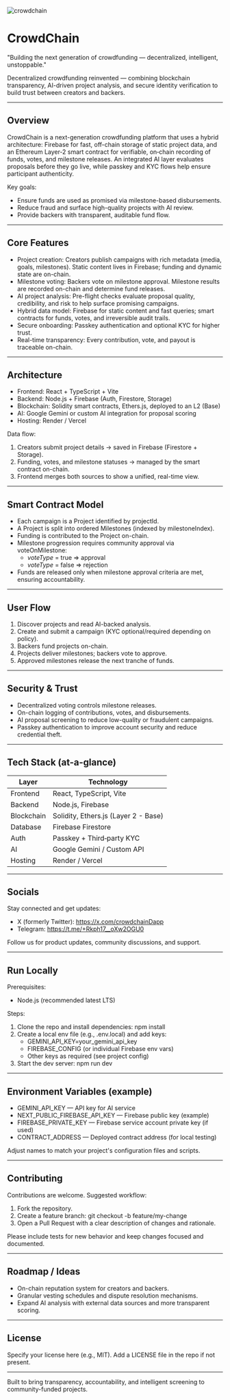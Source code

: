 
![crowdchain](https://i.postimg.cc/RVSP1wh3/Crowd-logo.png)

# CrowdChain

"Building the next generation of crowdfunding — decentralized, intelligent, unstoppable."

Decentralized crowdfunding reinvented — combining blockchain transparency, AI-driven project analysis, and secure identity verification to build trust between creators and backers.

---

## Overview

CrowdChain is a next-generation crowdfunding platform that uses a hybrid architecture: Firebase for fast, off-chain storage of static project data, and an Ethereum Layer‑2 smart contract for verifiable, on‑chain recording of funds, votes, and milestone releases. An integrated AI layer evaluates proposals before they go live, while passkey and KYC flows help ensure participant authenticity.

Key goals:
- Ensure funds are used as promised via milestone-based disbursements.
- Reduce fraud and surface high-quality projects with AI review.
- Provide backers with transparent, auditable fund flow.

---

## Core Features

- Project creation: Creators publish campaigns with rich metadata (media, goals, milestones). Static content lives in Firebase; funding and dynamic state are on-chain.
- Milestone voting: Backers vote on milestone approval. Milestone results are recorded on-chain and determine fund releases.
- AI project analysis: Pre-flight checks evaluate proposal quality, credibility, and risk to help surface promising campaigns.
- Hybrid data model: Firebase for static content and fast queries; smart contracts for funds, votes, and irreversible audit trails.
- Secure onboarding: Passkey authentication and optional KYC for higher trust.
- Real-time transparency: Every contribution, vote, and payout is traceable on-chain.

---

## Architecture

- Frontend: React + TypeScript + Vite  
- Backend: Node.js + Firebase (Auth, Firestore, Storage)  
- Blockchain: Solidity smart contracts, Ethers.js, deployed to an L2 (Base)  
- AI: Google Gemini or custom AI integration for proposal scoring  
- Hosting: Render / Vercel

Data flow:
1. Creators submit project details → saved in Firebase (Firestore + Storage).
2. Funding, votes, and milestone statuses → managed by the smart contract on-chain.
3. Frontend merges both sources to show a unified, real-time view.

---

## Smart Contract Model

- Each campaign is a Project identified by projectId.
- A Project is split into ordered Milestones (indexed by milestoneIndex).
- Funding is contributed to the Project on-chain.
- Milestone progression requires community approval via voteOnMilestone:
  - _voteType_ = true => approval
  - _voteType_ = false => rejection
- Funds are released only when milestone approval criteria are met, ensuring accountability.

---

## User Flow

1. Discover projects and read AI-backed analysis.
2. Create and submit a campaign (KYC optional/required depending on policy).
3. Backers fund projects on-chain.
4. Projects deliver milestones; backers vote to approve.
5. Approved milestones release the next tranche of funds.

---

## Security & Trust

- Decentralized voting controls milestone releases.
- On-chain logging of contributions, votes, and disbursements.
- AI proposal screening to reduce low-quality or fraudulent campaigns.
- Passkey authentication to improve account security and reduce credential theft.

---

## Tech Stack (at-a-glance)

| Layer           | Technology                          |
|----------------|--------------------------------------|
| Frontend       | React, TypeScript, Vite              |
| Backend        | Node.js, Firebase                    |
| Blockchain     | Solidity, Ethers.js (Layer 2 - Base) |
| Database       | Firebase Firestore                   |
| Auth           | Passkey + Third‑party KYC            |
| AI             | Google Gemini / Custom API           |
| Hosting        | Render / Vercel                      |

---

## Socials

Stay connected and get updates:

- X (formerly Twitter): https://x.com/crowdchainDapp
- Telegram: https://t.me/+Rkph17__oXw2OGU0

Follow us for product updates, community discussions, and support.

---

## Run Locally

Prerequisites:
- Node.js (recommended latest LTS)

Steps:
1. Clone the repo and install dependencies:
   npm install
2. Create a local env file (e.g., .env.local) and add keys:
   - GEMINI_API_KEY=your_gemini_api_key
   - FIREBASE_CONFIG (or individual Firebase env vars)
   - Other keys as required (see project config)
3. Start the dev server:
   npm run dev

---

## Environment Variables (example)

- GEMINI_API_KEY — API key for AI service
- NEXT_PUBLIC_FIREBASE_API_KEY — Firebase public key (example)
- FIREBASE_PRIVATE_KEY — Firebase service account private key (if used)
- CONTRACT_ADDRESS — Deployed contract address (for local testing)

Adjust names to match your project's configuration files and scripts.

---

## Contributing

Contributions are welcome. Suggested workflow:
1. Fork the repository.
2. Create a feature branch: git checkout -b feature/my-change
3. Open a Pull Request with a clear description of changes and rationale.

Please include tests for new behavior and keep changes focused and documented.

---

## Roadmap / Ideas

- On-chain reputation system for creators and backers.
- Granular vesting schedules and dispute resolution mechanisms.
- Expand AI analysis with external data sources and more transparent scoring.

---

## License

Specify your license here (e.g., MIT). Add a LICENSE file in the repo if not present.

---

Built to bring transparency, accountability, and intelligent screening to community-funded projects.
```
